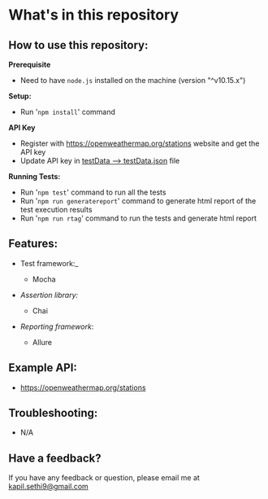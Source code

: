 # **What's in this repository**

**How to use this repository:**
----

**Prerequisite**

- Need to have ````node.js```` installed on the machine (version "^v10.15.x")

**Setup:**

- Run '````npm install````' command

**API Key**
 - Register with https://openweathermap.org/stations website and get the API key
 - Update API key in [testData --> testData.json](https://github.com/kapilsethi/poc-api-testing-with-node-js/blob/master/testData/testData.json) file

**Running Tests:**

- Run '````npm test````' command to run all the tests
- Run '````npm run generatereport````' command to generate html report of the test execution results
- Run '````npm run rtag````' command to run the tests and generate html report

**Features:**
----

- Test framework:_
    - Mocha

- _Assertion library:_
    - Chai

- _Reporting framework_:
    - Allure

**Example API:**
----

- https://openweathermap.org/stations

**Troubleshooting:**
----

- N/A

**Have a feedback?**
---

If you have any feedback or question, please email me at kapil.sethi9@gmail.com
